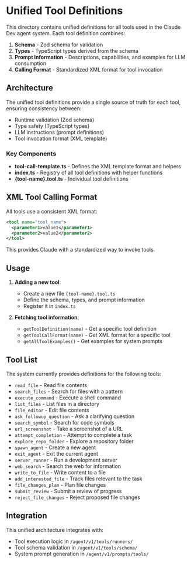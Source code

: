 # Unified Tool Definitions

This directory contains unified definitions for all tools used in the Claude Dev agent system. Each tool definition combines:

1. **Schema** - Zod schema for validation
2. **Types** - TypeScript types derived from the schema 
3. **Prompt Information** - Descriptions, capabilities, and examples for LLM consumption
4. **Calling Format** - Standardized XML format for tool invocation

## Architecture

The unified tool definitions provide a single source of truth for each tool, ensuring consistency between:
- Runtime validation (Zod schema)
- Type safety (TypeScript types)
- LLM instructions (prompt definitions)
- Tool invocation format (XML template)

### Key Components

- **tool-call-template.ts** - Defines the XML template format and helpers
- **index.ts** - Registry of all tool definitions with helper functions
- **{tool-name}.tool.ts** - Individual tool definitions

## XML Tool Calling Format

All tools use a consistent XML format:

```xml
<tool name="tool_name">
  <parameter1>value1</parameter1>
  <parameter2>value2</parameter2>
</tool>
```

This provides Claude with a standardized way to invoke tools.

## Usage

1. **Adding a new tool**:
   - Create a new file `{tool-name}.tool.ts`
   - Define the schema, types, and prompt information
   - Register it in `index.ts`

2. **Fetching tool information**:
   - `getToolDefinition(name)` - Get a specific tool definition
   - `getToolCallFormat(name)` - Get XML format for a specific tool
   - `getAllToolExamples()` - Get examples for system prompts

## Tool List

The system currently provides definitions for the following tools:

- `read_file` - Read file contents
- `search_files` - Search for files with a pattern
- `execute_command` - Execute a shell command
- `list_files` - List files in a directory
- `file_editor` - Edit file contents
- `ask_followup_question` - Ask a clarifying question
- `search_symbol` - Search for code symbols
- `url_screenshot` - Take a screenshot of a URL
- `attempt_completion` - Attempt to complete a task
- `explore_repo_folder` - Explore a repository folder
- `spawn_agent` - Create a new agent
- `exit_agent` - Exit the current agent
- `server_runner` - Run a development server
- `web_search` - Search the web for information
- `write_to_file` - Write content to a file
- `add_interested_file` - Track files relevant to the task
- `file_changes_plan` - Plan file changes
- `submit_review` - Submit a review of progress
- `reject_file_changes` - Reject proposed file changes

## Integration

This unified architecture integrates with:
- Tool execution logic in `/agent/v1/tools/runners/`
- Tool schema validation in `/agent/v1/tools/schema/`
- System prompt generation in `/agent/v1/prompts/tools/`